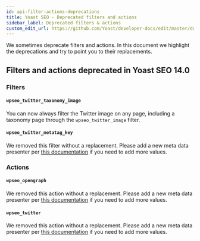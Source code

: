 ```yaml
---
id: api-filter-actions-deprecations
title: Yoast SEO - Deprecated filters and actions
sidebar_label: Deprecated filters & actions
custom_edit_url: https://github.com/Yoast/developer-docs/edit/master/docs/customization/yoast-seo/deprecations.md
---
```


We sometimes deprecate filters and actions. In this document we highlight the deprecations and try
to point you to their replacements.

## Filters and actions deprecated in Yoast SEO 14.0

### Filters

#### `wpseo_twitter_taxonomy_image`
You can now always filter the Twitter image on any page, including a taxonomy page through the `wpseo_twitter_image` filter.

#### `wpseo_twitter_metatag_key`
We removed this filter without a replacement. Please add a new meta data presenter per [this documentation](https://developer.yoast.com/blog/yoast-seo-14-0-adding-metadata/) if you need to add more values.

### Actions

#### `wpseo_opengraph`
We removed this action without a replacement. Please add a new meta data presenter per [this documentation](https://developer.yoast.com/blog/yoast-seo-14-0-adding-metadata/) if you need to add more values.

#### `wpseo_twitter`
We removed this action without a replacement. Please add a new meta data presenter per [this documentation](https://developer.yoast.com/blog/yoast-seo-14-0-adding-metadata/) if you need to add more values.
